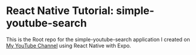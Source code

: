 # React Native Tutorial: simple-youtube-search

This is the Root repo for the simple-youtube-search application I created on [My YouTube Channel](https://www.youtube.com/channel/UCAo4vDfOoLoJkOMNZFjl1mA) using React Native with Expo.
